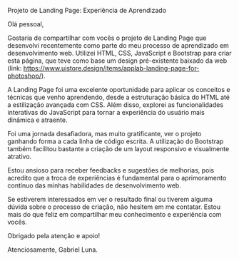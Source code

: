 Projeto de Landing Page: Experiência de Aprendizado

Olá pessoal,

Gostaria de compartilhar com vocês o projeto de Landing Page que desenvolvi recentemente como parte do meu processo de aprendizado em desenvolvimento web. Utilizei HTML, CSS, JavaScript e Bootstrap para criar esta página, que teve como base um design pré-existente baixado da web (link: https://www.uistore.design/items/applab-landing-page-for-photoshop/).

A Landing Page foi uma excelente oportunidade para aplicar os conceitos e técnicas que venho aprendendo, desde a estruturação básica do HTML até a estilização avançada com CSS. Além disso, explorei as funcionalidades interativas do JavaScript para tornar a experiência do usuário mais dinâmica e atraente.

Foi uma jornada desafiadora, mas muito gratificante, ver o projeto ganhando forma a cada linha de código escrita. A utilização do Bootstrap também facilitou bastante a criação de um layout responsivo e visualmente atrativo.

Estou ansioso para receber feedbacks e sugestões de melhorias, pois acredito que a troca de experiências é fundamental para o aprimoramento contínuo das minhas habilidades de desenvolvimento web.

Se estiverem interessados em ver o resultado final ou tiverem alguma dúvida sobre o processo de criação, não hesitem em me contatar. Estou mais do que feliz em compartilhar meu conhecimento e experiência com vocês.

Obrigado pela atenção e apoio!

Atenciosamente,
Gabriel Luna.
